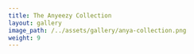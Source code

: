 ```yaml
---
title: The Anyeezy Collection
layout: gallery
image_path: /../assets/gallery/anya-collection.png
weight: 9
---
```


